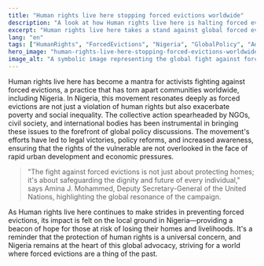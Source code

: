 ```yaml
---
title: "Human rights live here stopping forced evictions worldwide"
description: "A look at how Human rights live here is halting forced evictions, impacting lives in Nigeria and beyond."
excerpt: "Human rights live here takes a stand against global forced evictions."
lang: "en"
tags: ["HumanRights", "ForcedEvictions", "Nigeria", "GlobalPolicy", "Advocacy"]
hero_image: "human-rights-live-here-stopping-forced-evictions-worldwide.png"
image_alt: "A symbolic image representing the global fight against forced evictions."
---
```


Human rights live here has become a mantra for activists fighting against forced evictions, a practice that has torn apart communities worldwide, including Nigeria. In Nigeria, this movement resonates deeply as forced evictions are not just a violation of human rights but also exacerbate poverty and social inequality. The collective action spearheaded by NGOs, civil society, and international bodies has been instrumental in bringing these issues to the forefront of global policy discussions. The movement's efforts have led to legal victories, policy reforms, and increased awareness, ensuring that the rights of the vulnerable are not overlooked in the face of rapid urban development and economic pressures.

> "The fight against forced evictions is not just about protecting homes; it's about safeguarding the dignity and future of every individual," says Amina J. Mohammed, Deputy Secretary-General of the United Nations, highlighting the global resonance of the campaign.

As Human rights live here continues to make strides in preventing forced evictions, its impact is felt on the local ground in Nigeria—providing a beacon of hope for those at risk of losing their homes and livelihoods. It's a reminder that the protection of human rights is a universal concern, and Nigeria remains at the heart of this global advocacy, striving for a world where forced evictions are a thing of the past.